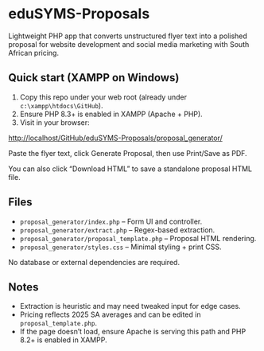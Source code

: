 # eduSYMS-Proposals

Lightweight PHP app that converts unstructured flyer text into a polished proposal for website development and social media marketing with South African pricing.

## Quick start (XAMPP on Windows)

1) Copy this repo under your web root (already under `c:\xampp\htdocs\GitHub`).
2) Ensure PHP 8.3+ is enabled in XAMPP (Apache + PHP).
3) Visit in your browser:

<http://localhost/GitHub/eduSYMS-Proposals/proposal_generator/>

Paste the flyer text, click Generate Proposal, then use Print/Save as PDF.

You can also click “Download HTML” to save a standalone proposal HTML file.

## Files

- `proposal_generator/index.php` – Form UI and controller.
- `proposal_generator/extract.php` – Regex-based extraction.
- `proposal_generator/proposal_template.php` – Proposal HTML rendering.
- `proposal_generator/styles.css` – Minimal styling + print CSS.

No database or external dependencies are required.

## Notes

- Extraction is heuristic and may need tweaked input for edge cases.
- Pricing reflects 2025 SA averages and can be edited in `proposal_template.php`.
- If the page doesn’t load, ensure Apache is serving this path and PHP 8.2+ is enabled in XAMPP.
